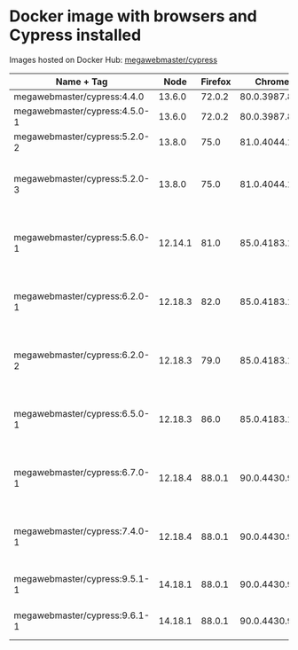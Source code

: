 # Docker image with browsers and Cypress installed

Images hosted on Docker Hub: [megawebmaster/cypress](https://hub.docker.com/r/megawebmaster/cypress)


Name + Tag                    | Node    | Firefox | Chrome        | Cypress | Plugins
----------------------------- | ------- | ------- | ------------- | ------- | -------
megawebmaster/cypress:4.4.0   | 13.6.0  | 72.0.2  | 80.0.3987.87  | 4.4.0   |
megawebmaster/cypress:4.5.0-1 | 13.6.0  | 72.0.2  | 80.0.3987.87  | 4.5.0   |
megawebmaster/cypress:5.2.0-2 | 13.8.0  | 75.0    | 81.0.4044.113 | 5.2.0   | cypress-file-upload@4.1.1
megawebmaster/cypress:5.2.0-3 | 13.8.0  | 75.0    | 81.0.4044.113 | 5.2.0   | cypress-file-upload@4.1.1, cypress-wait-until@1.7.1
megawebmaster/cypress:5.6.0-1 | 12.14.1 | 81.0    | 85.0.4183.121 | 5.6.0   | cypress-file-upload@4.1.1, cypress-wait-until@1.7.1
megawebmaster/cypress:6.2.0-1 | 12.18.3 | 82.0    | 85.0.4183.121 | 6.2.0   | cypress-file-upload@4.1.1, cypress-wait-until@1.7.1
megawebmaster/cypress:6.2.0-2 | 12.18.3 | 79.0    | 85.0.4183.121 | 6.2.0   | cypress-file-upload@4.1.1, cypress-wait-until@1.7.1
megawebmaster/cypress:6.5.0-1 | 12.18.3 | 86.0    | 85.0.4183.121 | 6.5.0   | cypress-file-upload@5.0.2, cypress-wait-until@1.7.1
megawebmaster/cypress:6.7.0-1 | 12.18.4 | 88.0.1  | 90.0.4430.93  | 6.7.0   | cypress-file-upload@5.0.2, cypress-wait-until@1.7.1
megawebmaster/cypress:7.4.0-1 | 12.18.4 | 88.0.1  | 90.0.4430.93  | 7.4.0   | cypress-file-upload@5.0.2, cypress-wait-until@1.7.1
megawebmaster/cypress:9.5.1-1 | 14.18.1 | 88.0.1  | 90.0.4430.93  | 9.5.1   | cypress-wait-until@1.7.1
megawebmaster/cypress:9.6.1-1 | 14.18.1 | 88.0.1  | 90.0.4430.93  | 9.6.1   | cypress-wait-until@1.7.2


